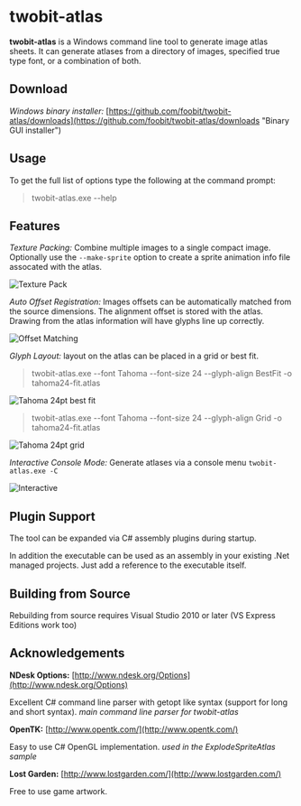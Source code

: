 # twobit-atlas #
**twobit-atlas** is a Windows command line tool to generate image atlas sheets.  It can generate atlases from a directory of images, specified true type font, or a combination of both.

## Download ##
_Windows binary installer:_
[https://github.com/foobit/twobit-atlas/downloads](https://github.com/foobit/twobit-atlas/downloads "Binary GUI installer")

## Usage ##
To get the full list of options type the following at the command prompt:
>twobit-atlas.exe --help

## Features ##
_Texture Packing:_ Combine multiple images to a single compact image. Optionally use the ``--make-sprite`` option to create a sprite animation info file assocated with the atlas.

![Texture Pack](https://github.com/foobit/twobit-atlas/raw/master/doc/texturepack.png)

_Auto Offset Registration:_ Images offsets can be automatically matched from the source dimensions. The alignment offset is stored with the atlas. Drawing from the atlas information will have glyphs line up correctly.

![Offset Matching](https://github.com/foobit/twobit-atlas/raw/master/doc/texture-offsets.png)

_Glyph Layout:_ layout on the atlas can be placed in a grid or best fit.

>twobit-atlas.exe --font Tahoma --font-size 24 --glyph-align BestFit -o tahoma24-fit.atlas

![Tahoma 24pt best fit](https://github.com/foobit/twobit-atlas/raw/master/doc/tahoma24-fit.png)

>twobit-atlas.exe --font Tahoma --font-size 24 --glyph-align Grid -o tahoma24-fit.atlas

![Tahoma 24pt grid](https://github.com/foobit/twobit-atlas/raw/master/doc/tahoma24-grid.png)

_Interactive Console Mode:_ Generate atlases via a console menu ``twobit-atlas.exe -C``

![Interactive](https://github.com/foobit/twobit-atlas/raw/master/doc/interactive.png)

## Plugin Support ##
The tool can be expanded via C# assembly plugins during startup.

In addition the executable can be used as an assembly in your existing .Net managed projects. Just add a reference to the executable itself.

## Building from Source ##

Rebuilding from source requires Visual Studio 2010 or later (VS Express Editions work too)

## Acknowledgements ##
**NDesk Options:** [http://www.ndesk.org/Options](http://www.ndesk.org/Options)

Excellent C# command line parser with getopt like syntax (support for long and short syntax). _main command line parser for twobit-atlas_

**OpenTK:** [http://www.opentk.com/](http://www.opentk.com/)

Easy to use C# OpenGL implementation. _used in the ExplodeSpriteAtlas sample_

**Lost Garden:** [http://www.lostgarden.com/](http://www.lostgarden.com/)

Free to use game artwork.
